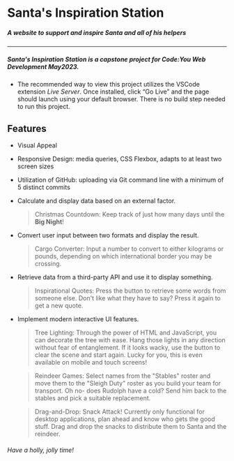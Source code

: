 # Santa's Inspiration Station
##### _A website to support and inspire Santa and all of his helpers_
---


##### Santa's Inspiration Station is a capstone project for Code:You Web Development May2023.

- The recommended way to view this project utilizes the VSCode extension _Live Server_. Once installed, click “Go Live” and the page should launch using your default browser. There is no build step needed to run this project.


## Features

- Visual Appeal
- Responsive Design: media queries, CSS Flexbox, adapts to at least two screen sizes
- Utilization of GitHub: uploading via Git command line with a minimum of 5 distinct commits
- Calculate and display data based on an external factor. 
    >Christmas Countdown: Keep track of just how many days until the **Big Night**!
- Convert user input between two formats and display the result.
    >Cargo Converter: Input a number to convert to either kilograms or pounds, depending on which international border you may be crossing.
- Retrieve data from a third-party API and use it to display something.
    >Inspirational Quotes: Press the button to retrieve some words from someone else. Don't like what they have to say? Press it again to get a new quote.
- Implement modern interactive UI features.
    >Tree Lighting: Through the power of HTML <canvas> and JavaScript, you can decorate the tree with ease. Hang those lights in any direction without fear of entanglement. If it looks wacky, use the button to clear the scene and start again. Lucky for you, this is even available on mobile and touch screens!

    >Reindeer Games: Select names from the "Stables" roster and move them to the "Sleigh Duty" roster as you build your team for transport. Oh no- does Rudolph have a cold? Send him back to the stables and pick a suitable replacement.

    >Drag-and-Drop: Snack Attack! Currently only functional for desktop applications, plan ahead and know who gets the good stuff. Drag and drop the snacks to distribute them to Santa and the reindeer.

###### _Have a holly, jolly time!_